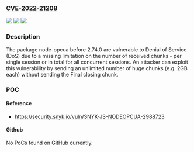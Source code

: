 ### [CVE-2022-21208](https://cve.mitre.org/cgi-bin/cvename.cgi?name=CVE-2022-21208)
![](https://img.shields.io/static/v1?label=Product&message=node-opcua&color=blue)
![](https://img.shields.io/static/v1?label=Version&message=n%2Fa&color=blue)
![](https://img.shields.io/static/v1?label=Vulnerability&message=Denial%20of%20Service%20(DoS)&color=brighgreen)

### Description

The package node-opcua before 2.74.0 are vulnerable to Denial of Service (DoS) due to a missing limitation on the number of received chunks - per single session or in total for all concurrent sessions. An attacker can exploit this vulnerability by sending an unlimited number of huge chunks (e.g. 2GB each) without sending the Final closing chunk.

### POC

#### Reference
- https://security.snyk.io/vuln/SNYK-JS-NODEOPCUA-2988723

#### Github
No PoCs found on GitHub currently.

